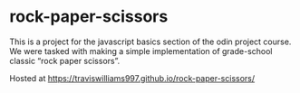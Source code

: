 # rock-paper-scissors
This is a project for the javascript basics section of the odin project course. We were tasked with making a simple implementation of grade-school classic “rock paper scissors”. 

Hosted at https://traviswilliams997.github.io/rock-paper-scissors/